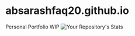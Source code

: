 # absarashfaq20.github.io
Personal Portfolio WIP
![Your Repository's Stats](https://github-readme-stats.vercel.app/api?username=absarashfaq20&show_icons=true)
